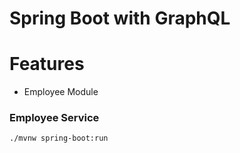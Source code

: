 # Spring Boot with GraphQL

# Features
- Employee Module

### Employee Service

    ./mvnw spring-boot:run
